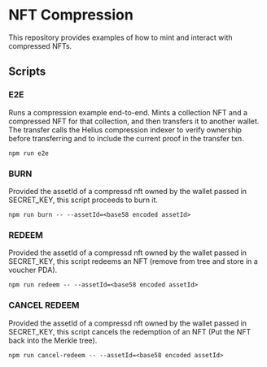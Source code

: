 # NFT Compression 

This repository provides examples of how to mint and interact with compressed NFTs.

## Scripts

### E2E

Runs a compression example end-to-end. Mints a collection NFT and a compressed NFT for that collection, and then transfers it to another wallet. The transfer calls the Helius compression indexer to verify ownership before transferring and to include the current proof in the transfer txn.


```
npm run e2e
```

### BURN

Provided the assetId of a compressd nft owned by the wallet passed in SECRET_KEY, this script proceeds to burn it.

```
npm run burn -- --assetId=<base58 encoded assetId>
```

### REDEEM

Provided the assetId of a compressd nft owned by the wallet passed in SECRET_KEY, this script redeems an NFT (remove from tree and store in a voucher PDA).

```
npm run redeem -- --assetId=<base58 encoded assetId>
```

### CANCEL REDEEM

Provided the assetId of a compressd nft owned by the wallet passed in SECRET_KEY, this script cancels the redemption of an NFT (Put the NFT back into the Merkle tree).

```
npm run cancel-redeem -- --assetId=<base58 encoded assetId>
```
